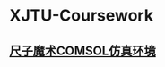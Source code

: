 # XJTU-Coursework
## [尺子魔术COMSOL仿真环境](https://github.com/reallinshengxiang/XJTU-Coursework/releases/tag/%E5%B0%BA%E5%AD%90%E9%AD%94%E6%9C%AFCOMSOL%E4%BB%BF%E7%9C%9F%E7%8E%AF%E5%A2%83)
